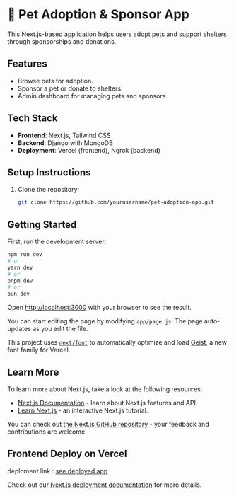 
# 🐾 Pet Adoption & Sponsor App

This Next.js-based application helps users adopt pets and support shelters through sponsorships and donations.

## Features
- Browse pets for adoption.
- Sponsor a pet or donate to shelters.
- Admin dashboard for managing pets and sponsors.

## Tech Stack
- **Frontend**: Next.js, Tailwind CSS
- **Backend**: Django with MongoDB
- **Deployment**: Vercel (frontend), Ngrok (backend)

## Setup Instructions
1. Clone the repository:
   ```bash
   git clone https://github.com/yourusername/pet-adoption-app.git

## Getting Started

First, run the development server:

```bash
npm run dev
# or
yarn dev
# or
pnpm dev
# or
bun dev
```

Open [http://localhost:3000](http://localhost:3000) with your browser to see the result.

You can start editing the page by modifying `app/page.js`. The page auto-updates as you edit the file.

This project uses [`next/font`](https://nextjs.org/docs/app/building-your-application/optimizing/fonts) to automatically optimize and load [Geist](https://vercel.com/font), a new font family for Vercel.

## Learn More

To learn more about Next.js, take a look at the following resources:

- [Next.js Documentation](https://nextjs.org/docs) - learn about Next.js features and API.
- [Learn Next.js](https://nextjs.org/learn) - an interactive Next.js tutorial.

You can check out [the Next.js GitHub repository](https://github.com/vercel/next.js) - your feedback and contributions are welcome!

## Frontend Deploy on Vercel

deploment link : [see deployed app](https://unlock-docusign.vercel.app)

Check out our [Next.js deployment documentation](https://nextjs.org/docs/app/building-your-application/deploying) for more details.
